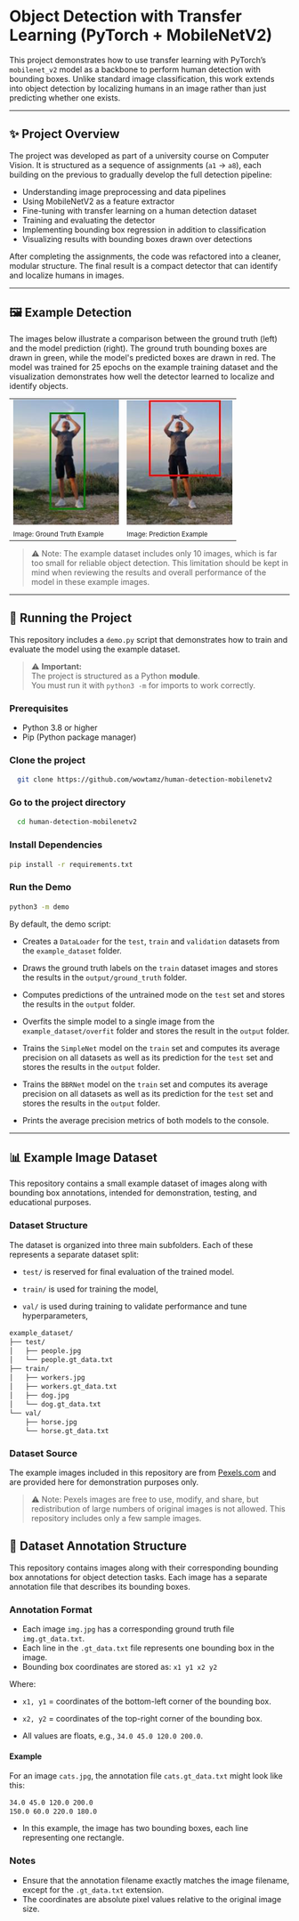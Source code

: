 # Object Detection with Transfer Learning (PyTorch + MobileNetV2)

This project demonstrates how to use transfer learning with PyTorch’s `mobilenet_v2` model as a backbone to perform human detection with bounding boxes. 
Unlike standard image classification, this work extends into object detection by localizing humans in an image rather than just predicting whether one exists.

---

## ✨ Project Overview
The project was developed as part of a university course on Computer Vision. It is structured as a sequence of assignments (`a1` → `a8`), each building on the previous to gradually develop the full detection pipeline:

- Understanding image preprocessing and data pipelines 
- Using MobileNetV2 as a feature extractor 
- Fine-tuning with transfer learning on a human detection dataset
- Training and evaluating the detector 
- Implementing bounding box regression in addition to classification 
- Visualizing results with bounding boxes drawn over detections

After completing the assignments, the code was refactored into a cleaner, modular structure.
The final result is a compact detector that can identify and localize humans in images.

---

## 🖼️ Example Detection

The images below illustrate a comparison between the ground truth (left) and the model prediction (right).
The ground truth bounding boxes are drawn in green, while the model's predicted boxes are drawn in red.
The model was trained for 25 epochs on the example training dataset and the visualization demonstrates how well the detector learned to localize and identify objects.

| | |
|------------------|--------------------|
| <img src="docs/gt_tamas.jpg" width="190"/><br><sub>Image: Ground Truth Example</sub> | <img src="docs/pred_tamas.jpg" width="190"/><br><sub>Image: Prediction Example</sub> |

> ⚠️ Note: The example dataset includes only 10 images, which is far too small for reliable object detection. This limitation should be kept in mind when reviewing the results and overall performance of the model in these example images.

---

## 🚀 Running the Project

This repository includes a `demo.py` script that demonstrates how to train and evaluate the model 
using the example dataset.

> ⚠️ **Important:**  
> The project is structured as a Python **module**.  
> You must run it with `python3 -m` for imports to work correctly.

### Prerequisites
- Python 3.8 or higher
- Pip (Python package manager)

### Clone the project

```bash
  git clone https://github.com/wowtamz/human-detection-mobilenetv2
```

### Go to the project directory

```bash
  cd human-detection-mobilenetv2
```

### Install Dependencies

```bash
pip install -r requirements.txt
```

### Run the Demo

```bash
python3 -m demo
```

By default, the demo script:

- Creates a `DataLoader` for the `test`, `train` and `validation` datasets from the `example_dataset` folder.

- Draws the ground truth labels on the `train` dataset images and stores the results in the `output/ground_truth` folder.

- Computes predictions of the untrained mode on the `test` set and stores the results in the `output` folder.

- Overfits the simple model to a single image from the `example_dataset/overfit` folder and stores the result in the `output` folder.

- Trains the `SimpleNet` model on the `train` set and computes its average precision on all datasets as well as its prediction for the `test` set and stores the results in the `output` folder.

- Trains the `BBRNet` model on the `train` set and computes its average precision on all datasets as well as its prediction for the `test` set and stores the results in the `output` folder.

- Prints the average precision metrics of both models to the console.

---

## 📊 Example Image Dataset

This repository contains a small example dataset of images along with bounding box annotations, intended for demonstration, testing, and educational purposes.

### Dataset Structure

The dataset is organized into three  main subfolders.
Each of these represents a separate dataset split:

- `test/` is reserved for final evaluation of the trained model.

- `train/` is used for training the model, 

- `val/` is used during training to validate performance and tune hyperparameters, 


```
example_dataset/
├── test/
│   ├── people.jpg
│   └── people.gt_data.txt
├── train/
│   ├── workers.jpg
│   ├── workers.gt_data.txt
│   ├── dog.jpg
│   └── dog.gt_data.txt
└── val/
    ├── horse.jpg
    └── horse.gt_data.txt
```

### Dataset Source

The example images included in this repository are from [Pexels.com](https://www.pexels.com/) and are provided here for demonstration purposes only. 

> ⚠️ Note: Pexels images are free to use, modify, and share, but redistribution of large numbers of original images is not allowed. This repository includes only a few sample images.

## 🔖 Dataset Annotation Structure

This repository contains images along with their corresponding bounding box annotations for object detection tasks. Each image has a separate annotation file that describes its bounding boxes.

### Annotation Format

- Each image `img.jpg` has a corresponding ground truth file `img.gt_data.txt`.
- Each line in the `.gt_data.txt` file represents one bounding box in the image.
- Bounding box coordinates are stored as: `x1 y1 x2 y2`

Where:

- `x1, y1` = coordinates of the bottom-left corner of the bounding box.

- `x2, y2` = coordinates of the top-right corner of the bounding box.

- All values are floats, e.g., `34.0 45.0 120.0 200.0`.

#### Example

For an image `cats.jpg`, the annotation file `cats.gt_data.txt` might look like this:

```
34.0 45.0 120.0 200.0
150.0 60.0 220.0 180.0
```
- In this example, the image has two bounding boxes, each line representing one rectangle.

### Notes

- Ensure that the annotation filename exactly matches the image filename, except for the `.gt_data.txt` extension.
- The coordinates are absolute pixel values relative to the original image size.
